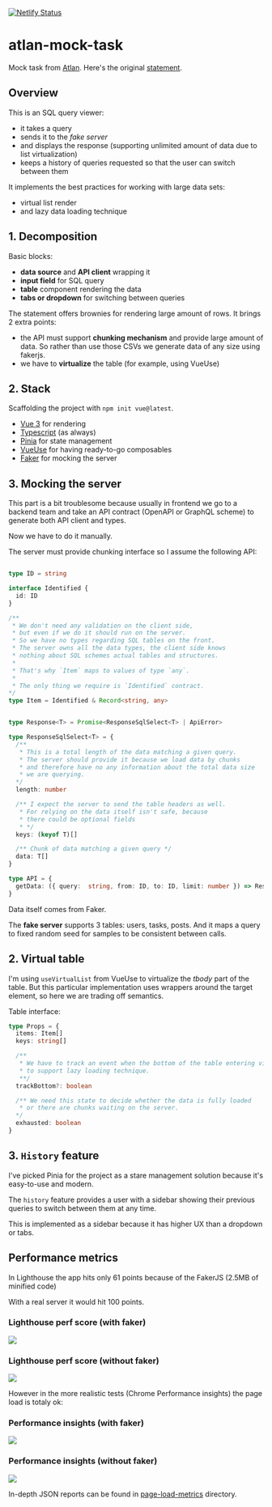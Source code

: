 [![Netlify Status](https://api.netlify.com/api/v1/badges/f8a70bf8-49e3-4042-a1cb-45fa28a49d31/deploy-status)](https://app.netlify.com/sites/atlan-blinpete/deploys)

# atlan-mock-task

Mock task from [Atlan](https://atlan.com/).
Here's the original [statement](https://atlanhq.notion.site/Task-Atlan-Frontend-Engineer-80ca8e35cc694e31bfd6b415d328269c).


## Overview

This is an SQL query viewer:
- it takes a query
- sends it to the *fake server*
- and displays the response (supporting unlimited amount of data due to list virtualization)
- keeps a history of queries requested so that the user can switch between them

It implements the best practices for working with large data sets:
- virtual list render
- and lazy data loading technique

## 1. Decomposition

Basic blocks:
- **data source** and **API client** wrapping it
- **input field** for SQL query
- **table** component rendering the data
- **tabs or dropdown** for switching between queries

The statement offers brownies for rendering large amount of rows. It brings 2 extra points:
- the API must support **chunking mechanism** and provide large amount of data. So rather than use those CSVs we generate data of any size using fakerjs.
- we have to **virtualize** the table (for example, using VueUse)


## 2. Stack

Scaffolding the project with `npm init vue@latest`.

- [Vue 3](https://vuejs.org/) for rendering
- [Typescript](https://www.typescriptlang.org/) (as always)
- [Pinia](https://pinia.vuejs.org/) for state management
- [VueUse](https://vueuse.org/) for having ready-to-go composables
- [Faker](https://fakerjs.dev/) for mocking the server


## 3. Mocking the server

This part is a bit troublesome because usually in frontend we go to a backend team and take an API contract (OpenAPI or GraphQL scheme) to generate both API client and types.

Now we have to do it manually.

The server must provide chunking interface so I assume the following API:


```ts

type ID = string

interface Identified {
  id: ID
}

/**
 * We don't need any validation on the client side,
 * but even if we do it should run on the server.
 * So we have no types regarding SQL tables on the front.
 * The server owns all the data types, the client side knows
 * nothing about SQL schemes actual tables and structures.
 *
 * That's why `Item` maps to values of type `any`.
 *
 * The only thing we require is `Identified` contract.
*/
type Item = Identified & Record<string, any>


type Response<T> = Promise<ResponseSqlSelect<T> | ApiError>

type ResponseSqlSelect<T> = {
  /**
   * This is a total length of the data matching a given query.
   * The server should provide it because we load data by chunks
   * and therefore have no any information about the total data size
   * we are querying.
  */
  length: number

  /** I expect the server to send the table headers as well.
   * For relying on the data itself isn't safe, because
   * there could be optional fields
   * */
  keys: (keyof T)[]

  /** Chunk of data matching a given query */
  data: T[]
}

type API = {
  getData: ({ query:  string, from: ID, to: ID, limit: number }) => Response<Item>
}

```

Data itself comes from Faker.

The **fake server** supports 3 tables: users, tasks, posts.
And it maps a query to fixed random seed for samples to be consistent
between calls.


## 2. Virtual table

I'm using `useVirtualList` from VueUse to virtualize the *tbody* part of the table.
But this particular implementation uses wrappers around the target element,
so here we are trading off semantics.

Table interface:
```ts
type Props = {
  items: Item[]
  keys: string[]

  /**
   * We have to track an event when the bottom of the table entering viewport
   * to support lazy loading technique.
   **/
  trackBottom?: boolean

  /** We need this state to decide whether the data is fully loaded
   * or there are chunks waiting on the server.
  */
  exhausted: boolean
}
```
## 3. `History` feature

I've picked Pinia for the project as a stare management solution because it's easy-to-use and modern.

The `history` feature provides a user with a sidebar showing their previous queries to switch between them at any time.

This is implemented as a sidebar because it has higher UX than a dropdown or tabs.

## Performance metrics

In Lighthouse the app hits only 61 points because of the FakerJS (2.5MB of minified code)

With a real server it would hit 100 points.

### Lighthouse perf score (with faker)

![](./page-load-metrics/Lighthouse-with-faker.png)

### Lighthouse perf score (without faker)
![](./page-load-metrics/Lighthouse-without-faker.png)

However in the more realistic tests (Chrome Performance insights) the page load is totaly ok:

### Performance insights (with faker)
![](page-load-metrics/Perf-insights-with-faker.png)

### Performance insights (without faker)
![](page-load-metrics/Perf-insights-without-faker.png)


In-depth JSON reports can be found in [page-load-metrics](./page-load-metrics/) directory.
